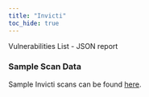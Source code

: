 ```yaml
---
title: "Invicti"
toc_hide: true
---
```

Vulnerabilities List - JSON report

### Sample Scan Data

Sample Invicti scans can be found [here](https://github.com/DefectDojo/django-DefectDojo/tree/master/unittests/scans/invicti).
